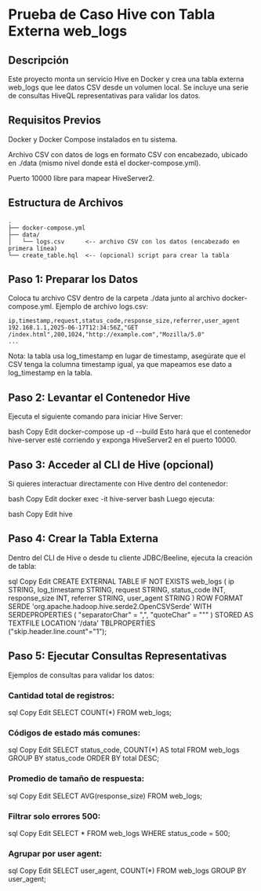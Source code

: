 # Prueba de Caso Hive con Tabla Externa web_logs
## Descripción
Este proyecto monta un servicio Hive en Docker y crea una tabla externa web_logs que lee datos CSV desde un volumen local. Se incluye una serie de consultas HiveQL representativas para validar los datos.

## Requisitos Previos
Docker y Docker Compose instalados en tu sistema.

Archivo CSV con datos de logs en formato CSV con encabezado, ubicado en ./data (mismo nivel donde está el docker-compose.yml).

Puerto 10000 libre para mapear HiveServer2.

## Estructura de Archivos
```plaintext
.
├── docker-compose.yml
├── data/
│   └── logs.csv      <-- archivo CSV con los datos (encabezado en primera línea)
└── create_table.hql  <-- (opcional) script para crear la tabla
```

## Paso 1: Preparar los Datos
Coloca tu archivo CSV dentro de la carpeta ./data junto al archivo docker-compose.yml.
Ejemplo de archivo logs.csv:

```csv
ip,timestamp,request,status_code,response_size,referrer,user_agent
192.168.1.1,2025-06-17T12:34:56Z,"GET /index.html",200,1024,"http://example.com","Mozilla/5.0"
...
```

Nota: la tabla usa log_timestamp en lugar de timestamp, asegúrate que el CSV tenga la columna timestamp igual, ya que mapeamos ese dato a log_timestamp en la tabla.

## Paso 2: Levantar el Contenedor Hive
Ejecuta el siguiente comando para iniciar Hive Server:

bash
Copy
Edit
docker-compose up -d --build
Esto hará que el contenedor hive-server esté corriendo y exponga HiveServer2 en el puerto 10000.

## Paso 3: Acceder al CLI de Hive (opcional)
Si quieres interactuar directamente con Hive dentro del contenedor:

bash
Copy
Edit
docker exec -it hive-server bash
Luego ejecuta:

bash
Copy
Edit
hive

## Paso 4: Crear la Tabla Externa
Dentro del CLI de Hive o desde tu cliente JDBC/Beeline, ejecuta la creación de tabla:

sql
Copy
Edit
CREATE EXTERNAL TABLE IF NOT EXISTS web_logs (
  ip STRING,
  log_timestamp STRING,
  request STRING,
  status_code INT,
  response_size INT,
  referrer STRING,
  user_agent STRING
)
ROW FORMAT SERDE 'org.apache.hadoop.hive.serde2.OpenCSVSerde'
WITH SERDEPROPERTIES (
  "separatorChar" = ",",
  "quoteChar"     = "\""
)
STORED AS TEXTFILE
LOCATION '/data'
TBLPROPERTIES ("skip.header.line.count"="1");

## Paso 5: Ejecutar Consultas Representativas
Ejemplos de consultas para validar los datos:

### Cantidad total de registros:

sql
Copy
Edit
SELECT COUNT(*) FROM web_logs;

### Códigos de estado más comunes:

sql
Copy
Edit
SELECT status_code, COUNT(*) AS total FROM web_logs GROUP BY status_code ORDER BY total DESC;

### Promedio de tamaño de respuesta:

sql
Copy
Edit
SELECT AVG(response_size) FROM web_logs;

### Filtrar solo errores 500:

sql
Copy
Edit
SELECT * FROM web_logs WHERE status_code = 500;

### Agrupar por user agent:

sql
Copy
Edit
SELECT user_agent, COUNT(*) FROM web_logs GROUP BY user_agent;
